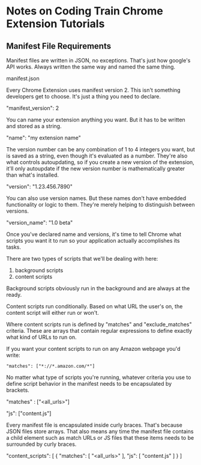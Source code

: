 # Notes on Coding Train Chrome Extension Tutorials

## Manifest File Requirements

Manifest files are written in JSON, no exceptions. That's just how google's API works. Always written the same way and named the same thing.

  manifest.json

Every Chrome Extension uses manifest version 2. This isn't something developers get to choose. It's just a thing you need to declare.

  "manifest_version": 2

You can name your extension anything you want. But it has to be written and stored as a string.

  "name": "my extension name"

The version number can be any combination of 1 to 4 integers you want, but is saved as a string, even though it's evaluated as a number. They're also what controls autoupdating, so if you create a new version of the extension, it'll only autoupdate if the new version number is mathematically greater than what's installed.

  "version": "1.23.456.7890"

You can also use version names. But these names don't have embedded functionality or logic to them. They're merely helping to distinguish between versions.

  "version_name": "1.0 beta"

Once you've declared name and versions, it's time to tell Chrome what scripts you want it to run so your application actually accomplishes its tasks.

There are two types of scripts that we'll be dealing with here:

1. background scripts
2. content scripts

Background scripts obviously run in the background and are always at the ready.

Content scripts run conditionally. Based on what URL the user's on, the content script will either run or won't.

Where content scripts run is defined by "matches" and "exclude_matches" criteria. These are arrays that contain regular expressions to define exactly what kind of URLs to run on.

If you want your content scripts to run on any Amazon webpage you'd write:

  ```
  "matches": ["*://*.amazon.com/*"]
  ```

No matter what type of scripts you're running, whatever criteria you use to define script behavior in the manifest needs to be encapsulated by brackets.

  "matches" : ["<all_urls>"]

  "js": ["content.js"]

Every manifest file is encapsulated inside curly braces. That's because JSON files store arrays. That also means any time the manifest file contains a child element such as match URLs or JS files that these items needs to be surrounded by curly braces.

  "content_scripts": [
    {
      "matches": [
        "<all_urls>"
      ],
      "js": [
        "content.js"
      ]
    }
  ]
